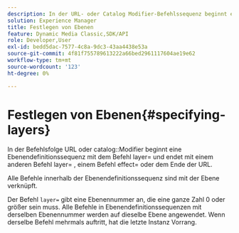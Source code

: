 ```yaml
---
description: In der URL- oder Catalog Modifier-Befehlssequenz beginnt eine Ebenendefinitionssequenz mit dem Befehl layer= und endet mit einem anderen Layer=-Befehl, einem Effekt=-Befehl oder dem Ende der URL.
solution: Experience Manager
title: Festlegen von Ebenen
feature: Dynamic Media Classic,SDK/API
role: Developer,User
exl-id: bedd5dac-7577-4c8a-9dc3-43aa4438e53a
source-git-commit: 4f81f755789613222a66bed2961117604ae19e62
workflow-type: tm+mt
source-wordcount: '123'
ht-degree: 0%

---
```


# Festlegen von Ebenen{#specifying-layers}

In der Befehlsfolge URL oder catalog::Modifier beginnt eine Ebenendefinitionssequenz mit dem Befehl layer= und endet mit einem anderen Befehl layer= , einem Befehl effect= oder dem Ende der URL.

Alle Befehle innerhalb der Ebenendefinitionssequenz sind mit der Ebene verknüpft.

Der Befehl `layer=` gibt eine Ebenennummer an, die eine ganze Zahl 0 oder größer sein muss. Alle Befehle in Ebenendefinitionssequenzen mit derselben Ebenennummer werden auf dieselbe Ebene angewendet. Wenn derselbe Befehl mehrmals auftritt, hat die letzte Instanz Vorrang.
